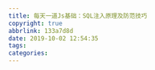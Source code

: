 ```yaml
---
title: 每天一道Js基础：SQL注入原理及防范技巧
copyright: true
abbrlink: 133a7d8d
date: 2019-10-02 12:54:35
tags:
categories:
---
```

